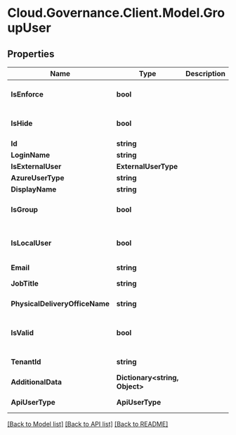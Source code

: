 # Cloud.Governance.Client.Model.GroupUser
## Properties

Name | Type | Description | Notes
------------ | ------------- | ------------- | -------------
**IsEnforce** | **bool** |  | [optional] [default to false]
**IsHide** | **bool** |  | [optional] [default to false]
**Id** | **string** |  | [optional] 
**LoginName** | **string** |  | [optional] 
**IsExternalUser** | **ExternalUserType** |  | [optional] 
**AzureUserType** | **string** |  | [optional] 
**DisplayName** | **string** |  | [optional] 
**IsGroup** | **bool** |  | [optional] [default to false]
**IsLocalUser** | **bool** |  | [optional] [readonly] [default to false]
**Email** | **string** |  | [optional] 
**JobTitle** | **string** |  | [optional] [readonly] 
**PhysicalDeliveryOfficeName** | **string** |  | [optional] [readonly] 
**IsValid** | **bool** |  | [optional] [readonly] [default to false]
**TenantId** | **string** |  | [optional] [readonly] 
**AdditionalData** | **Dictionary&lt;string, Object&gt;** |  | [optional] [readonly] 
**ApiUserType** | **ApiUserType** |  | [optional] [readonly] 

[[Back to Model list]](../README.md#documentation-for-models) [[Back to API list]](../README.md#documentation-for-api-endpoints) [[Back to README]](../README.md)

